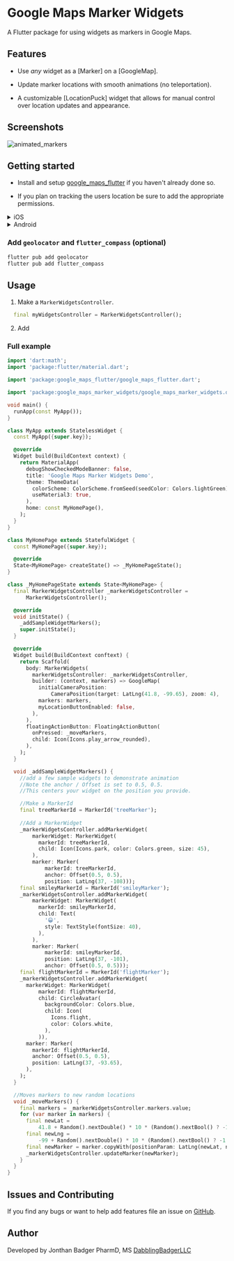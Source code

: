 # Google Maps Marker Widgets

A Flutter package for using widgets as markers in Google Maps.

## Features

* Use *any* widget as a [Marker] on a [GoogleMap].

* Update marker locations with smooth animations (no teleportation).

* A customizable [LocationPuck] widget that allows for manual control over location updates and appearance. 

## Screenshots

![animated_markers](https://github.com/jbadger3/google_maps_marker_widgets/blob/main/gifs/animated_markers.gif)

## Getting started

* Install and setup [google_maps_flutter](https://pub.dev/packages/google_maps_flutter) if you haven't already done so.

* If you plan on tracking the users location be sure to add the appropriate permissions.

<details>
<summary>iOS</summary>

Update your Info.plist to include permissions to access the user's location. 

For foreground only access use

```xml
<key>NSLocationWhenInUseUsageDescription</key>
<string>This app to access your location when in use?</string>
```

For apps using monitoring location data in the background use

```xml
<key>NSLocationAlwaysAndWhenInUseUsageDescription</key>
<string>This app works best when you allow it to track your location at all times.</string>
```
</details>

<details>
<summary>Android</summary>
For Android open app/src/main/AndroidManifest.xml and add one of following under the `manifest` tag.

``` xml
<uses-permission android:name="android.permission.ACCESS_FINE_LOCATION" />
<uses-permission android:name="android.permission.ACCESS_COARSE_LOCATION" />
```
</details>

### Add `geolocator` and `flutter_compass` (optional)
```bash
flutter pub add geolocator
flutter pub add flutter_compass
```

## Usage


1. Make a `MarkerWidgetsController`.
```dart
  final myWidgetsController = MarkerWidgetsController();
```

2. Add 

### Full example

```dart
import 'dart:math';
import 'package:flutter/material.dart';

import 'package:google_maps_flutter/google_maps_flutter.dart';

import 'package:google_maps_marker_widgets/google_maps_marker_widgets.dart';

void main() {
  runApp(const MyApp());
}

class MyApp extends StatelessWidget {
  const MyApp({super.key});

  @override
  Widget build(BuildContext context) {
    return MaterialApp(
      debugShowCheckedModeBanner: false,
      title: 'Google Maps Marker Widgets Demo',
      theme: ThemeData(
        colorScheme: ColorScheme.fromSeed(seedColor: Colors.lightGreen),
        useMaterial3: true,
      ),
      home: const MyHomePage(),
    );
  }
}

class MyHomePage extends StatefulWidget {
  const MyHomePage({super.key});

  @override
  State<MyHomePage> createState() => _MyHomePageState();
}

class _MyHomePageState extends State<MyHomePage> {
  final MarkerWidgetsController _markerWidgetsController =
      MarkerWidgetsController();

  @override
  void initState() {
    _addSampleWidgetMarkers();
    super.initState();
  }

  @override
  Widget build(BuildContext conftext) {
    return Scaffold(
      body: MarkerWidgets(
        markerWidgetsController: _markerWidgetsController,
        builder: (context, markers) => GoogleMap(
          initialCameraPosition:
              CameraPosition(target: LatLng(41.8, -99.65), zoom: 4),
          markers: markers,
          myLocationButtonEnabled: false,
        ),
      ),
      floatingActionButton: FloatingActionButton(
        onPressed: _moveMarkers,
        child: Icon(Icons.play_arrow_rounded),
      ),
    );
  }

  void _addSampleWidgetMarkers() {
    //add a few sample widgets to demonstrate animation
    //Note the anchor / Offset is set to 0.5, 0.5.
    //This centers your widget on the position you provide.

    //Make a MarkerId
    final treeMarkerId = MarkerId('treeMarker');
    
    //Add a MarkerWidget
    _markerWidgetsController.addMarkerWidget(
        markerWidget: MarkerWidget(
          markerId: treeMarkerId,
          child: Icon(Icons.park, color: Colors.green, size: 45),
        ),
        marker: Marker(
            markerId: treeMarkerId,
            anchor: Offset(0.5, 0.5),
            position: LatLng(37, -108)));
    final smileyMarkerId = MarkerId('smileyMarker');
    _markerWidgetsController.addMarkerWidget(
        markerWidget: MarkerWidget(
          markerId: smileyMarkerId,
          child: Text(
            '😀',
            style: TextStyle(fontSize: 40),
          ),
        ),
        marker: Marker(
            markerId: smileyMarkerId,
            position: LatLng(37, -101),
            anchor: Offset(0.5, 0.5)));
    final flightMarkerId = MarkerId('flightMarker');
    _markerWidgetsController.addMarkerWidget(
      markerWidget: MarkerWidget(
          markerId: flightMarkerId,
          child: CircleAvatar(
            backgroundColor: Colors.blue,
            child: Icon(
              Icons.flight,
              color: Colors.white,
            ),
          )),
      marker: Marker(
        markerId: flightMarkerId,
        anchor: Offset(0.5, 0.5),
        position: LatLng(37, -93.65),
      ),
    );
  }

  //Moves markers to new random locations
  void _moveMarkers() {
    final markers = _markerWidgetsController.markers.value;
    for (var marker in markers) {
      final newLat =
          41.8 + Random().nextDouble() * 10 * (Random().nextBool() ? -1 : 1);
      final newLng =
          -99 + Random().nextDouble() * 10 * (Random().nextBool() ? -1 : 1);
      final newMarker = marker.copyWith(positionParam: LatLng(newLat, newLng));
      _markerWidgetsController.updateMarker(newMarker);
    }
  }
}
```

## Issues and Contributing
If you find any bugs or want to help add features file an issue on [GitHub](https://github.com/jbadger3/google_maps_marker_widgets/issues).

## Author
Developed by Jonthan Badger PharmD, MS [DabblingBadgerLLC](https://www.dabblingbadger.com)